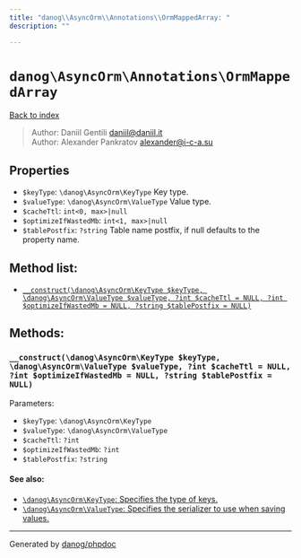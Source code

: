 ```yaml
---
title: "danog\\AsyncOrm\\Annotations\\OrmMappedArray: "
description: ""

---
```

# `danog\AsyncOrm\Annotations\OrmMappedArray`
[Back to index](../../../index.md)

> Author: Daniil Gentili <daniil@daniil.it>  
> Author: Alexander Pankratov <alexander@i-c-a.su>  
  

  



## Properties
* `$keyType`: `\danog\AsyncOrm\KeyType` Key type.
* `$valueType`: `\danog\AsyncOrm\ValueType` Value type.
* `$cacheTtl`: `int<0, max>|null` 
* `$optimizeIfWastedMb`: `int<1, max>|null` 
* `$tablePostfix`: `?string` Table name postfix, if null defaults to the property name.

## Method list:
* [`__construct(\danog\AsyncOrm\KeyType $keyType, \danog\AsyncOrm\ValueType $valueType, ?int $cacheTtl = NULL, ?int $optimizeIfWastedMb = NULL, ?string $tablePostfix = NULL)`](#__construct-danog-asyncorm-keytype-keytype-danog-asyncorm-valuetype-valuetype-int-cachettl-null-int-optimizeifwastedmb-null-string-tablepostfix-null)

## Methods:
### `__construct(\danog\AsyncOrm\KeyType $keyType, \danog\AsyncOrm\ValueType $valueType, ?int $cacheTtl = NULL, ?int $optimizeIfWastedMb = NULL, ?string $tablePostfix = NULL)`




Parameters:

* `$keyType`: `\danog\AsyncOrm\KeyType`   
* `$valueType`: `\danog\AsyncOrm\ValueType`   
* `$cacheTtl`: `?int`   
* `$optimizeIfWastedMb`: `?int`   
* `$tablePostfix`: `?string`   


#### See also: 
* [`\danog\AsyncOrm\KeyType`: Specifies the type of keys.](../../../danog/AsyncOrm/KeyType.md)
* [`\danog\AsyncOrm\ValueType`: Specifies the serializer to use when saving values.](../../../danog/AsyncOrm/ValueType.md)




---
Generated by [danog/phpdoc](https://phpdoc.daniil.it)
